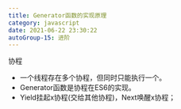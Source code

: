 ```yaml
---
title: Generator函数的实现原理
category: javascript
date: 2021-06-22 23:30:22
autoGroup-15: 进阶
---
```


协程

- 一个线程存在多个协程，但同时只能执行一个。
- Generator函数是协程在ES6的实现。
- Yield挂起x协程(交给其他协程)，Next唤醒x协程； 

